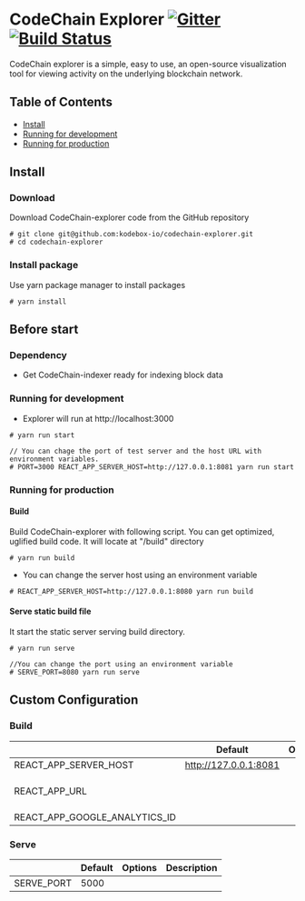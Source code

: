 # CodeChain Explorer [![Gitter](https://badges.gitter.im/CodeChain-io/codechain-explorer.svg)](https://gitter.im/CodeChain-io/codechain-explorer?utm_source=badge&utm_medium=badge&utm_campaign=pr-badge) [![Build Status](https://travis-ci.org/CodeChain-io/codechain-explorer.svg?branch=master)](https://travis-ci.org/CodeChain-io/codechain-explorer)

CodeChain explorer is a simple, easy to use, an open-source visualization tool for viewing activity on the underlying blockchain network.

## Table of Contents

- [Install](https://github.com/CodeChain-io/codechain-explorer#install)
- [Running for development](https://github.com/CodeChain-io/codechain-explorer#running-for-development)
- [Running for production](https://github.com/CodeChain-io/codechain-explorer#running-for-production)

## Install

### Download

Download CodeChain-explorer code from the GitHub repository

```
# git clone git@github.com:kodebox-io/codechain-explorer.git
# cd codechain-explorer
```

### Install package

Use yarn package manager to install packages

```
# yarn install
```

## Before start

### Dependency

- Get CodeChain-indexer ready for indexing block data

### Running for development

- Explorer will run at http://localhost:3000

```
# yarn run start

// You can chage the port of test server and the host URL with environment variables.
# PORT=3000 REACT_APP_SERVER_HOST=http://127.0.0.1:8081 yarn run start
```

### Running for production

#### Build

Build CodeChain-explorer with following script. You can get optimized, uglified build code. It will locate at "/build" directory

```
# yarn run build
```

- You can change the server host using an environment variable

```
# REACT_APP_SERVER_HOST=http://127.0.0.1:8080 yarn run build
```

#### Serve static build file

It start the static server serving build directory.

```
# yarn run serve

//You can change the port using an environment variable
# SERVE_PORT=8080 yarn run serve
```

## Custom Configuration

### Build

|                               | Default               | Options | Description                     |
| ----------------------------- | --------------------- | ------- | ------------------------------- |
| REACT_APP_SERVER_HOST         | http://127.0.0.1:8081 |         |                                 |
| REACT_APP_URL                 |                       |         | This is used for the open graph |
| REACT_APP_GOOGLE_ANALYTICS_ID |                       |         |                                 |

### Serve

|            | Default | Options | Description |
| ---------- | ------- | ------- | ----------- |
| SERVE_PORT | 5000    |         |             |
